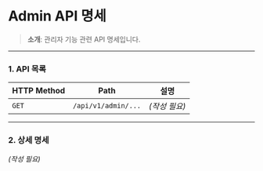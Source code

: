 # Admin API 명세

> **소개**: 관리자 기능 관련 API 명세입니다.

---

### 1. API 목록

| HTTP Method | Path | 설명 |
|---|---|---|
| `GET` | `/api/v1/admin/...` | *(작성 필요)* |

---

### 2. 상세 명세

*(작성 필요)*
